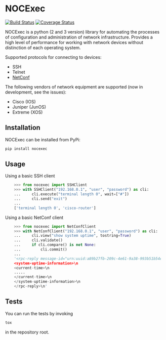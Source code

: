 # NOCExec #
[![Build Status](https://travis-ci.org/velp/nocexec.svg?branch=master)](https://travis-ci.org/velp/nocexec)
[![Coverage Status](https://coveralls.io/repos/velp/nocexec/badge.svg)](https://coveralls.io/r/velp/nocexec)

NOCExec is a python (2 and 3 version) library for automating the processes of configuration and administration of network infrastructure. Provides a high level of performance for working with network devices without distinction of each operating system.

Supported protocols for connecting to devices:

 * SSH
 * Telnet
 * [NetConf](https://tools.ietf.org/html/rfc6241)

The following vendors of network equipment are supported (now in development, see the issues):
 * Cisco (IOS)
 * Juniper (JunOS)
 * Extreme (XOS)

## Installation
NOCExec can be installed from PyPi:
```bash
pip install nocexec
```

## Usage
Using a basic SSH client

```python
    >>> from nocexec import SSHClient
    >>> with SSHClient("192.168.0.1", "user", "password") as cli:
    ...     cli.execute("terminal length 0", wait=["#"])
    ...     cli.send("exit")
    ...
    ['terminal length 0', 'cisco-router']
```

Using a basic NetConf client

```python
    >>> from nocexec import NetConfClient
    >>> with NetConfClient("192.168.0.1", "user", "password") as cli:
    ...     cli.view("show system uptime", tostring=True)
    ...     cli.validate()
    ...     if cli.compare() is not None:
    ...         cli.commit()
    ...
    '<rpc-reply message-id="urn:uuid:a89b27fb-209c-4e61-9a38-993b51b54eae">\n
    <system-uptime-information>\n
    <current-time>\n
    .....
    </current-time>\n
    </system-uptime-information>\n
    </rpc-reply>\n'
```

## Tests
You can run the tests by invoking
```bash
tox
```
in the repository root.